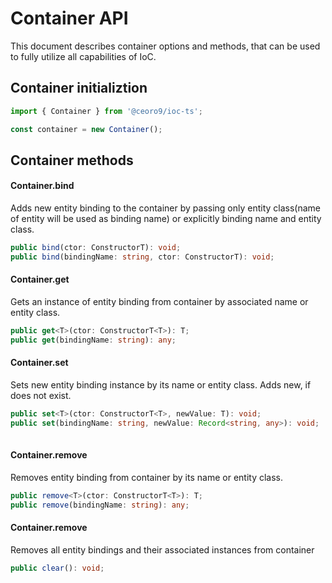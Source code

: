 # Container API
This document describes container options and methods, that can be used to fully utilize all capabilities of IoC.

## Container initializtion
```ts
import { Container } from '@ceoro9/ioc-ts';

const container = new Container();
```

## Container methods

#### Container.bind
Adds new entity binding to the container by passing only entity class(name of entity will be used as binding name) or explicitly binding name and entity class.
```ts
public bind(ctor: ConstructorT): void;
public bind(bindingName: string, ctor: ConstructorT): void;
```

#### Container.get
Gets an instance of entity binding from container by associated name or entity class.
```ts
public get<T>(ctor: ConstructorT<T>): T;
public get(bindingName: string): any;
```

#### Container.set
Sets new entity binding instance by its name or entity class. Adds new, if does not exist.
```ts
public set<T>(ctor: ConstructorT<T>, newValue: T): void;
public set(bindingName: string, newValue: Record<string, any>): void;
 
```

#### Container.remove
Removes entity binding from container by its name or entity class.
```ts
public remove<T>(ctor: ConstructorT<T>): T;
public remove(bindingName: string): any;
```

#### Container.remove
Removes all entity bindings and their associated instances from container
```ts
public clear(): void;
```
